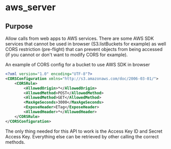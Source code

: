# aws_server

## Purpose

Allow calls from web apps to AWS services. There are some AWS SDK services that cannot be used in browser (S3.listBuckets for example) as well CORS restriction (pre-flight) that can prevent objects from being accessed (if you cannot or don't want to modify CORS for example).

An example of CORS config for a bucket to use AWS SDK in browser

```xml
<?xml version="1.0" encoding="UTF-8"?>
<CORSConfiguration xmlns="http://s3.amazonaws.com/doc/2006-03-01/">
    <CORSRule>
        <AllowedOrigin>*</AllowedOrigin>
        <AllowedMethod>POST</AllowedMethod>
        <AllowedMethod>GET</AllowedMethod>
        <MaxAgeSeconds>3000</MaxAgeSeconds>
        <ExposeHeader>ETag</ExposeHeader>
        <AllowedHeader>*</AllowedHeader>
    </CORSRule>
</CORSConfiguration>
```

The only thing needed for this API to work is the Access Key ID and Secret Access Key. Everything else can be retrieved by other calling the correct methods.
